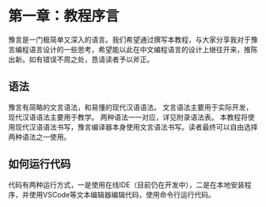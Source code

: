 # 第一章：教程序言

豫言是一门极简单又深入的语言。我们希望通过撰写本教程，与大家分享我对于豫言编程语言设计的一些思考，希望能以此在中文编程语言的设计上继往开来，推陈出新。如有错误不周之处，恳请读者予以斧正。

## 语法

豫言有简略的文言语法，和易懂的现代汉语语法。
文言语法主要用于实际开发，现代汉语语法主要用于教学。
两种语法一一对应，详见附录语法表。
本教程将使用现代汉语语法书写，豫言编译器本身使用文言语法书写。读者最终可以自由选择两种语法之一使用。

## 如何运行代码

代码有两种运行方式，一是使用在线IDE（目前仍在开发中），二是在本地安装程序，并使用VSCode等文本编辑器编辑代码，使用命令行运行代码。
